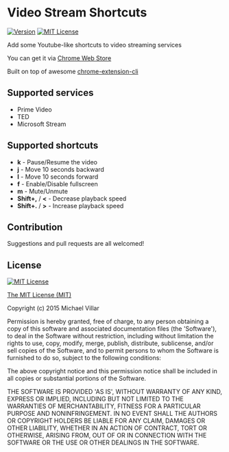 # Video Stream Shortcuts

[![Version](https://img.shields.io/badge/Version-3.0-blue.svg?style=for-the-badge)](https://chrome.google.com/webstore/detail/video-stream-shortcuts/jkclfjpmbcenbmmheenahiglgkefekim)
[![MIT License](https://img.shields.io/github/license/mkobayashime/video-stream-shortcuts.svg?style=for-the-badge)](https://github.com/mkobayashime/video-stream-shortcuts/blob/master/LICENSE)

Add some Youtube-like shortcuts to video streaming services

You can get it via [Chrome Web Store](https://chrome.google.com/webstore/detail/video-stream-shortcuts/jkclfjpmbcenbmmheenahiglgkefekim)

Built on top of awesome [chrome-extension-cli](https://github.com/dutiyesh/chrome-extension-cli)

## Supported services

- Prime Video
- TED
- Microsoft Stream

## Supported shortcuts

- **k** - Pause/Resume the video
- **j** - Move 10 seconds backward
- **l** - Move 10 seconds forward
- **f** - Enable/Disable fullscreen
- **m** - Mute/Unmute
- **Shift+,** / **<** - Decrease playback speed
- **Shift+.** / **>** - Increase playback speed

## Contribution

Suggestions and pull requests are all welcomed!

## License

[![MIT License](https://img.shields.io/github/license/mkobayashime/video-stream-shortcuts.svg?style=for-the-badge)](https://github.com/mkobayashime/video-stream-shortcuts/blob/master/LICENSE)

[The MIT License (MIT)](https://opensource.org/licenses/mit-license.php)

Copyright (c) 2015 Michael Villar

Permission is hereby granted, free of charge, to any person obtaining a copy of this software and associated documentation files (the 'Software'), to deal in the Software without restriction, including without limitation the rights to use, copy, modify, merge, publish, distribute, sublicense, and/or sell copies of the Software, and to permit persons to whom the Software is furnished to do so, subject to the following conditions:

The above copyright notice and this permission notice shall be included in all copies or substantial portions of the Software.

THE SOFTWARE IS PROVIDED 'AS IS', WITHOUT WARRANTY OF ANY KIND, EXPRESS OR IMPLIED, INCLUDING BUT NOT LIMITED TO THE WARRANTIES OF MERCHANTABILITY, FITNESS FOR A PARTICULAR PURPOSE AND NONINFRINGEMENT. IN NO EVENT SHALL THE AUTHORS OR COPYRIGHT HOLDERS BE LIABLE FOR ANY CLAIM, DAMAGES OR OTHER LIABILITY, WHETHER IN AN ACTION OF CONTRACT, TORT OR OTHERWISE, ARISING FROM, OUT OF OR IN CONNECTION WITH THE SOFTWARE OR THE USE OR OTHER DEALINGS IN THE SOFTWARE.